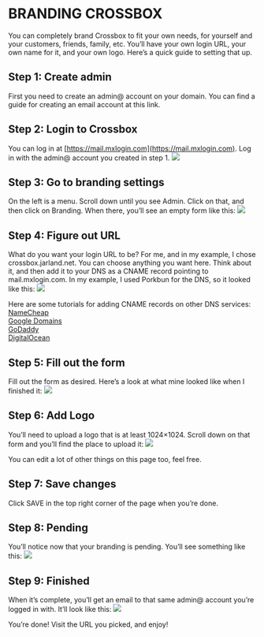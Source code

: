 ﻿# BRANDING CROSSBOX

You can completely brand Crossbox to fit your own needs, for yourself and your customers, friends, family, etc. You’ll have your own login URL, your own name for it, and your own logo. Here’s a quick guide to setting that up.

## Step 1: Create admin
First you need to create an admin@ account on your domain. You can find a guide for creating an email account at this link.

## Step 2: Login to Crossbox
You can log in at [https://mail.mxlogin.com](https://mail.mxlogin.com). Log in with the admin@ account you created in step 1.
![](https://mxrouteprod.b-cdn.net/wp-content/uploads/2020/08/1login-279x300.png)

## Step 3: Go to branding settings
On the left is a menu. Scroll down until you see Admin. Click on that, and then click on Branding. When there, you’ll see an empty form like this:
![](https://mxrouteprod.b-cdn.net/wp-content/uploads/2020/08/5emptyform-980x726.png)

## Step 4: Figure out URL
What do you want your login URL to be? For me, and in my example, I chose crossbox.jarland.net. You can choose anything you want here. Think about it, and then add it to your DNS as a CNAME record pointing to mail.mxlogin.com. In my example, I used Porkbun for the DNS, so it looked like this:
![](https://mxrouteprod.b-cdn.net/wp-content/uploads/2020/08/6addingdns-980x775.png)

Here are some tutorials for adding CNAME records on other DNS services:  
[NameCheap](https://www.namecheap.com/support/knowledgebase/article.aspx/9646/2237/how-to-create-a-cname-record-for-your-domain)  
[Google Domains](https://support.google.com/domains/answer/9211383?hl=en)  
[GoDaddy](https://www.godaddy.com/help/add-a-cname-record-19236)  
[DigitalOcean](https://www.digitalocean.com/docs/networking/dns/how-to/manage-records/#cname-records)

## Step 5: Fill out the form
Fill out the form as desired. Here’s a look at what mine looked like when I finished it:
![](https://mxrouteprod.b-cdn.net/wp-content/uploads/2020/08/6filloutform-980x695.png)

## Step 6: Add Logo
You’ll need to upload a logo that is at least 1024×1024. Scroll down on that form and you’ll find the place to upload it:
![](https://mxrouteprod.b-cdn.net/wp-content/uploads/2020/08/7addlogo-224x300.png)

You can edit a lot of other things on this page too, feel free.

## Step 7: Save changes
Click SAVE in the top right corner of the page when you’re done.

## Step 8: Pending
You’ll notice now that your branding is pending. You’ll see something like this:
![](https://mxrouteprod.b-cdn.net/wp-content/uploads/2020/08/8pending-300x69.png)

## Step 9: Finished
When it’s complete, you’ll get an email to that same admin@ account you’re logged in with. It’ll look like this:
![](https://mxrouteprod.b-cdn.net/wp-content/uploads/2020/08/9finished-300x71.png)

You’re done! Visit the URL you picked, and enjoy!

